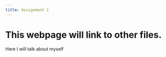 ```yaml
---
title: Assignment 1
---
```



# This webpage will link to other files. 
Here I will talk about myself

